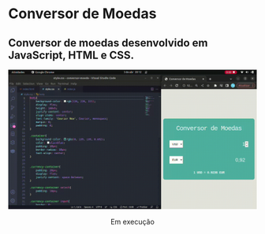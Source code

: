 # Conversor de Moedas
## Conversor de moedas desenvolvido em JavaScript, HTML e CSS.

<div align="center">

![gif](https://github.com/thayg0r/conversor-moedas/blob/main/conversor.gif)

</div>

<div align="center">

Em execução

</div>
